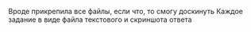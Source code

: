 Вроде прикрепила все файлы, если что, то смогу доскинуть
Каждое задание в виде файла текстового и скриншота ответа
